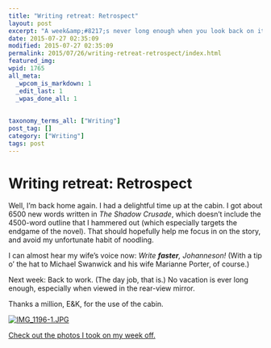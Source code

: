 ```yaml
---
title: "Writing retreat: Retrospect"
layout: post
excerpt: "A week&amp;#8217;s never long enough when you look back on it."
date: 2015-07-27 02:35:09
modified: 2015-07-27 02:35:09
permalink: 2015/07/26/writing-retreat-retrospect/index.html
featured_img: 
wpid: 1765
all_meta: 
  _wpcom_is_markdown: 1
  _edit_last: 1
  _wpas_done_all: 1
  
  
taxonomy_terms_all: ["Writing"]
post_tag: []
category: ["Writing"]
tags: post
---
```


# Writing retreat: Retrospect

Well, I’m back home again. I had a delightful time up at the cabin. I got about 6500 new words written in *The Shadow Crusade*, which doesn’t include the 4500-word outline that I hammered out (which especially targets the endgame of the novel). That should hopefully help me focus in on the story, and avoid my unfortunate habit of noodling.

I can almost hear my wife’s voice now: *Write **faster**, Johanneson!* (With a tip o’ the hat to Michael Swanwick and his wife Marianne Porter, of course.)

Next week: Back to work. (The day job, that is.) No vacation is ever long enough, especially when viewed in the rear-view mirror.

Thanks a million, E&amp;K, for the use of the cabin.

[![IMG_1196-1.JPG](http://patrickjohanneson.com/wp-content/uploads/2015/07/IMG_1196-1-600x450.jpg)](http://patrickjohanneson.com/wp-content/uploads/2015/07/IMG_1196-1.jpg)

[Check out the photos I took on my week off.](https://www.flickr.com/photos/pj/sets/72157655988575880)